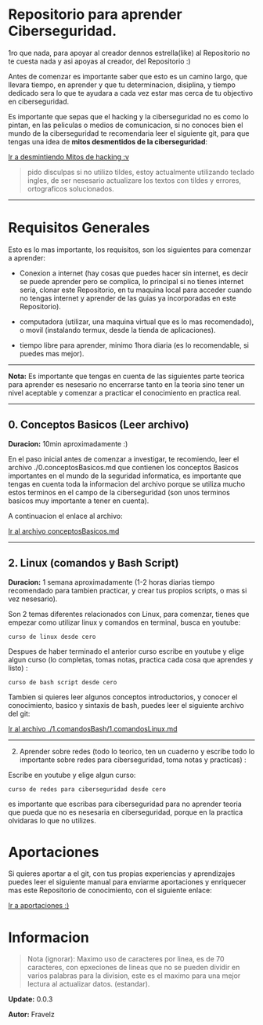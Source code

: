 # Repositorio para aprender Ciberseguridad.

1ro que nada, para apoyar al creador dennos estrella(like) al 
Repositorio no te cuesta nada y asi apoyas al creador, 
del Repositorio :)

Antes de comenzar es importante saber que esto es un 
camino largo, que llevara tiempo, en aprender y que 
tu determinacion, disiplina, y tiempo dedicado sera 
lo que te ayudara a cada vez estar mas cerca de tu
objectivo en ciberseguridad.

Es importante que sepas que el hacking y la 
ciberseguridad no es como lo pintan, en las peliculas 
o medios de comunicacion, si no conoces bien el mundo 
de la ciberseguridad te recomendaria leer el siguiente 
git, para que tengas una idea de **mitos desmentidos de 
la ciberseguridad**:

[Ir a desmintiendo Mitos de hacking :v](./_mitos.md)

> pido disculpas si no utilizo tildes, estoy 
actualmente utilizando teclado ingles, de ser nesesario
actualizare los textos con tildes y errores, 
ortograficos solucionados.

---

# Requisitos Generales

Esto es lo mas importante, los requisitos, son 
los siguientes para comenzar a aprender:

* Conexion a internet (hay cosas que puedes hacer
sin internet, es decir se puede aprender pero se 
complica, lo principal si no tienes internet seria, 
clonar este Repositorio, en tu maquina local para 
acceder cuando no tengas internet y aprender de 
las guias ya incorporadas en este Repositorio).

* computadora (utilizar, una maquina virtual que es 
lo mas recomendado), o movil (instalando termux, 
desde la tienda de aplicaciones).

* tiempo libre para aprender, minimo 1hora diaria 
(es lo recomendable, si puedes mas mejor).

---

**Nota:** Es importante que tengas en cuenta de las 
siguientes parte teorica para aprender es nesesario 
no encerrarse tanto en la teoria sino tener un nivel 
aceptable y comenzar a practicar el conocimiento 
en practica real.

---

## 0. Conceptos Basicos (Leer archivo)

**Duracion:** 10min aproximadamente :)

En el paso inicial antes de comenzar a investigar, 
te recomiendo, leer el archivo ./0.conceptosBasicos.md 
que contienen los conceptos Basicos importantes en el 
mundo de la seguridad informatica, es importante que 
tengas en cuenta toda la informacion del archivo porque 
se utiliza mucho estos terminos en el campo de la 
ciberseguridad (son unos terminos basicos muy importante 
a tener en cuenta).

A continuacion el enlace al archivo:

[Ir al archivo conceptosBasicos.md](./0.conceptosBasicos.md)

---

## 2. Linux (comandos y Bash Script)

**Duracion:** 1 semana aproximadamente (1-2 horas diarias
tiempo recomendado para tambien practicar, y crear tus 
propios scripts, o mas si vez nesesario).

Son 2 temas diferentes relacionados con Linux, para comenzar,
tienes que empezar como utilizar linux y comandos en terminal,
busca en youtube:

``` 
curso de linux desde cero
```

Despues de haber terminado el anterior curso escribe en 
youtube y elige algun curso (lo completas, tomas notas, 
practica cada cosa que aprendes y listo) :

``` 
curso de bash script desde cero
```

Tambien si quieres leer algunos conceptos introductorios,
y conocer el conocimiento, basico y sintaxis de bash, puedes
leer el siguiente archivo del git:

[Ir al archivo ./1.comandosBash/1.comandosLinux.md](./1.comandosBash/1.comandosLinux.md)

---

2. Aprender sobre redes (todo lo teorico, ten un cuaderno
y escribe todo lo importante sobre redes para ciberseguridad,
toma notas y practicas) :

Escribe en youtube y elige algun curso:

``` 
curso de redes para ciberseguridad desde cero
```

es importante que escribas para ciberseguridad para no aprender 
teoria que pueda que no es nesesaria en ciberseguridad, porque 
en la practica olvidaras lo que no utilizes.

# Aportaciones

Si quieres aportar a el git, con tus propias experiencias y 
aprendizajes puedes leer el siguiente manual para enviarme 
aportaciones y enriquecer mas este Repositorio de conocimiento,
con el siguiente enlace:

[Ir a aportaciones :)](./_aportaciones.md)

# Informacion

> Nota (ignorar): Maximo uso de caracteres por linea, es de 70 
caracteres, con epxeciones de lineas que no se pueden dividir en 
varios palabras para la division, este es el maximo para una 
mejor lectura al actualizar datos. (estandar).

**Update:** 0.0.3

**Autor:** Fravelz


